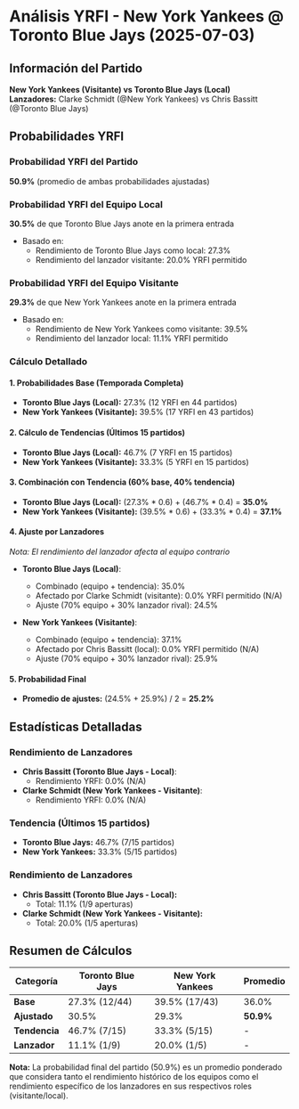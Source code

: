 # Análisis YRFI - New York Yankees @ Toronto Blue Jays (2025-07-03)

## Información del Partido
**New York Yankees (Visitante) vs Toronto Blue Jays (Local)**  
**Lanzadores:** Clarke Schmidt (@New York Yankees) vs Chris Bassitt (@Toronto Blue Jays)

## Probabilidades YRFI

### Probabilidad YRFI del Partido
**50.9%** (promedio de ambas probabilidades ajustadas)

### Probabilidad YRFI del Equipo Local
**30.5%** de que Toronto Blue Jays anote en la primera entrada
- Basado en:
  - Rendimiento de Toronto Blue Jays como local: 27.3%
  - Rendimiento del lanzador visitante: 20.0% YRFI permitido

### Probabilidad YRFI del Equipo Visitante
**29.3%** de que New York Yankees anote en la primera entrada
- Basado en:
  - Rendimiento de New York Yankees como visitante: 39.5%
  - Rendimiento del lanzador local: 11.1% YRFI permitido

### Cálculo Detallado

#### 1. Probabilidades Base (Temporada Completa)
- **Toronto Blue Jays (Local):** 27.3% (12 YRFI en 44 partidos)
- **New York Yankees (Visitante):** 39.5% (17 YRFI en 43 partidos)

#### 2. Cálculo de Tendencias (Últimos 15 partidos)
- **Toronto Blue Jays (Local):** 46.7% (7 YRFI en 15 partidos)
- **New York Yankees (Visitante):** 33.3% (5 YRFI en 15 partidos)

#### 3. Combinación con Tendencia (60% base, 40% tendencia)
- **Toronto Blue Jays (Local):** (27.3% * 0.6) + (46.7% * 0.4) = **35.0%**
- **New York Yankees (Visitante):** (39.5% * 0.6) + (33.3% * 0.4) = **37.1%**

#### 4. Ajuste por Lanzadores
*Nota: El rendimiento del lanzador afecta al equipo contrario*

- **Toronto Blue Jays (Local)**:
  - Combinado (equipo + tendencia): 35.0%
  - Afectado por Clarke Schmidt (visitante): 0.0% YRFI permitido (N/A)
  - Ajuste (70% equipo + 30% lanzador rival): 24.5%

- **New York Yankees (Visitante)**:
  - Combinado (equipo + tendencia): 37.1%
  - Afectado por Chris Bassitt (local): 0.0% YRFI permitido (N/A)
  - Ajuste (70% equipo + 30% lanzador rival): 25.9%

#### 5. Probabilidad Final
- **Promedio de ajustes:** (24.5% + 25.9%) / 2 = **25.2%**

## Estadísticas Detalladas


### Rendimiento de Lanzadores
- **Chris Bassitt (Toronto Blue Jays - Local)**:
  - Rendimiento YRFI: 0.0% (N/A)
- **Clarke Schmidt (New York Yankees - Visitante)**:
  - Rendimiento YRFI: 0.0% (N/A)
### Tendencia (Últimos 15 partidos)
- **Toronto Blue Jays:** 46.7% (7/15 partidos)
- **New York Yankees:** 33.3% (5/15 partidos)

### Rendimiento de Lanzadores
- **Chris Bassitt (Toronto Blue Jays - Local):**
  - Total: 11.1% (1/9 aperturas)
- **Clarke Schmidt (New York Yankees - Visitante):**
  - Total: 20.0% (1/5 aperturas)

## Resumen de Cálculos
| Categoría | Toronto Blue Jays    | New York Yankees     | Promedio |
|-----------|----------------------|----------------------|----------|
| **Base** | 27.3% (12/44) | 39.5% (17/43) | 36.0% |
| **Ajustado** | 30.5% | 29.3% | **50.9%** |
| **Tendencia** | 46.7% (7/15) | 33.3% (5/15) | - |
| **Lanzador** | 11.1% (1/9) | 20.0% (1/5) | - |

**Nota:** La probabilidad final del partido (50.9%) es un promedio ponderado que considera tanto el rendimiento histórico de los equipos como el rendimiento específico de los lanzadores en sus respectivos roles (visitante/local).